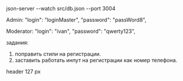 json-server --watch src/db.json --port 3004

Admin:
      "login": "loginMaster",
      "password": "passWord8",

Moderator: 
      "login": "ivan",
      "password": "qwerty123",



задания:
1) поправить стили на регистрации.
3) заставить работать инпут на регистрации как номер телефона.

header 127 px